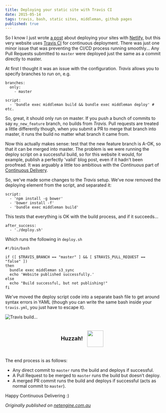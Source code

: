 ```yaml
---
title: Deploying your static site with Travis CI
date: 2015-05-14
tags: travis, bash, static sites, middleman, github pages
published: true
---
```


So I know I just wrote [a post](/blog/simple-static-sites) about deploying your sites with [Netlify](https://www.netlify.com/), but this very website uses [Travis CI](https://travis-ci.org/) for continuous deployment. There was just one minor issue that was preventing the CI/CD process running smoothly... Any Pull Requests submitted to `master` were deployed just the same as a commit directly to master.

At first I thought it was an issue with the configuration. _Travis_ allows you to specify branches to run on, e.g.

    branches:
      only:
        - master

    script:
      - 'bundle exec middleman build && bundle exec middleman deploy' # etc.


So, great, it should only run on master. If you push a bunch of commits to say `my_new_feature` branch, no builds from _Travis_. Pull requests are treated a little differently though, when you submit a PR to merge that branch into master, it runs the build no matter what branch it came from.

Now this actually makes sense: test that the new feature branch is A-OK, so that it can be merged into master. The problem is we were running the deploy script on a successful build, so for this website it would, for example, publish a perfectly 'valid' blog post, even if it hadn't been proofread. It was arguably a little too ambitious with the _Continuous_ part of [Continuous Delivery](http://en.wikipedia.org/wiki/Continuous_delivery).

So, we've made some changes to the _Travis_ setup. We've now removed the deploying element from the script, and separated it:

    script:
      - 'npm install -g bower'
      - 'bower install -f'
      - 'bundle exec middleman build'


This tests that everything is OK with the build process, and if it succeeds...

    after_success:
      - './deploy.sh'

Which runs the following in `deploy.sh`

    #!/bin/bash

    if ([ $TRAVIS_BRANCH == "master" ] && [ $TRAVIS_PULL_REQUEST == "false" ])
    then
      bundle exec middleman s3_sync
      echo 'Website published successfully.'
    else
      echo "Build successful, but not publishing!"
    fi

We've moved the deploy script code into a separate bash file to get around syntax errors in YAML (though you can write the same bash inside your `travis.yml`, you just have to escape it).

![Travis build...](http://netengine-blog-media.s3.amazonaws.com/simple_static_sites/travis.png)


<p style="text-align: center; font-size: 1.25em;"><strong>Huzzah!</strong> <img src="http://netengine-blog-media.s3.amazonaws.com/simple_static_sites/fireworks-animated.gif" style="display: inline-block; margin: 1em .5em; height: 3em; vertical-align: middle;"></p>


The end process is as follows:

- Any direct commit to `master` runs the build and deploys if successful.
- A Pull Request to be merged to `master` runs the build but doesn’t deploy.
- A merged PR commit runs the build and deploys if successful (acts as normal commit to `master`).

Happy Continuous Delivering :)


_Originally published on [netengine.com.au](http://netengine.com.au/blog/deploying-your-static-site-with-travis-ci/)_

<link rel="canonical" href="http://netengine.com.au/blog/deploying-your-static-site-with-travis-ci/">

